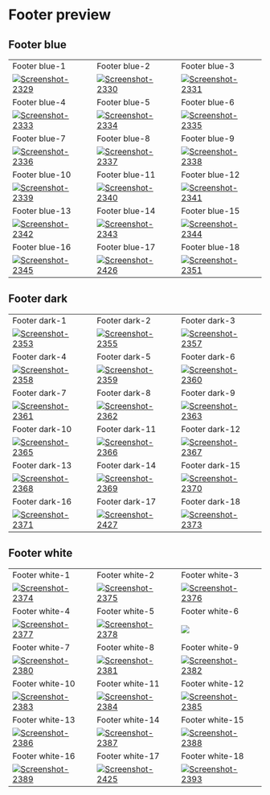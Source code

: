# Footer preview

## Footer blue

<table>
  <tr>
    <td width="33.3333%">Footer blue-1</td>
    <td width="33.3333%">Footer blue-2</td>
    <td width="33.3333%">Footer blue-3</td>
  </tr>

  <tr>
    <td width="33.3333%">
        <a href="https://github.com/Clueless-Community/seamless-ui/blob/main/Footer/src/footer-blue-01.html">
            <img src="https://i.ibb.co/SRY21sL/Screenshot-2329.png" alt="Screenshot-2329" border="0">
        </a>
    </td>
    <td width="33.3333%">
        <a href="https://github.com/Clueless-Community/seamless-ui/blob/main/Footer/src/footer-blue-02.html">
            <img src="https://i.ibb.co/XJ00wxz/Screenshot-2330.png" alt="Screenshot-2330" border="0">
        </a>
    </td>
    <td width="33.3333%">
        <a href="https://github.com/Clueless-Community/seamless-ui/blob/main/Footer/src/footer-blue-03.html">
            <img src="https://i.ibb.co/2dQL1vv/Screenshot-2331.png" alt="Screenshot-2331" border="0">
        </a>
    </td>
  </tr>
  <tr>
    <td width="33.3333%">Footer blue-4</td>
    <td width="33.3333%">Footer blue-5</td>
    <td width="33.3333%">Footer blue-6</td>
  </tr>

  <tr>
    <td width="33.3333%">
        <a href="https://github.com/Clueless-Community/seamless-ui/blob/main/Footer/src/footer-blue-04.html">
            <img src="https://i.ibb.co/B4ghqNL/Screenshot-2333.png" alt="Screenshot-2333" border="0">
        </a>
    </td>
    <td width="33.3333%">
        <a href="https://github.com/Clueless-Community/seamless-ui/blob/main/Footer/src/footer-blue-05.html">
            <img src="https://i.ibb.co/bm6nQYn/Screenshot-2334.png" alt="Screenshot-2334" border="0">
        </a>
    </td>
    <td width="33.3333%">
        <a href="https://github.com/Clueless-Community/seamless-ui/blob/main/Footer/src/footer-blue-06.html">
            <img src="https://i.ibb.co/jVJjqw6/Screenshot-2335.png" alt="Screenshot-2335" border="0">
        </a>
    </td>
  </tr>
  <tr>
    <td width="33.3333%">Footer blue-7</td>
    <td width="33.3333%">Footer blue-8</td>
    <td width="33.3333%">Footer blue-9</td>
  </tr>

  <tr>
    <td width="33.3333%">
        <a href="https://github.com/Clueless-Community/seamless-ui/blob/main/Footer/src/footer-blue-07.html">
            <img src="https://i.ibb.co/F0pL00k/Screenshot-2336.png" alt="Screenshot-2336" border="0">
        </a>
    </td>
    <td width="33.3333%">
        <a href="https://github.com/Clueless-Community/seamless-ui/blob/main/Footer/src/footer-blue-08.html">
            <img src="https://i.ibb.co/sWk37JB/Screenshot-2337.png" alt="Screenshot-2337" border="0">
        </a>
    </td>
    <td width="33.3333%">
        <a href="https://github.com/Clueless-Community/seamless-ui/blob/main/Footer/src/footer-blue-09.html">
            <img src="https://i.ibb.co/VH94Gdy/Screenshot-2338.png" alt="Screenshot-2338" border="0">
        </a>
    </td>
  </tr>
  <tr>
    <td width="33.3333%">Footer blue-10</td>
    <td width="33.3333%">Footer blue-11</td>
    <td width="33.3333%">Footer blue-12</td>
  </tr>

  <tr>
    <td width="33.3333%">
        <a href="https://github.com/Clueless-Community/seamless-ui/blob/main/Footer/src/footer-blue-10.html">
            <img src="https://i.ibb.co/jW0mCDH/Screenshot-2339.png" alt="Screenshot-2339" border="0">
        </a>
    </td>
    <td width="33.3333%">
        <a href="https://github.com/Clueless-Community/seamless-ui/blob/main/Footer/src/footer-blue-11.html">
            <img src="https://i.ibb.co/cwSd72b/Screenshot-2340.png" alt="Screenshot-2340" border="0">
        </a>
    </td>
    <td width="33.3333%">
        <a href="https://github.com/Clueless-Community/seamless-ui/blob/main/Footer/src/footer-blue-12.html">
            <img src="https://i.ibb.co/ZM0rCLS/Screenshot-2341.png" alt="Screenshot-2341" border="0">
        </a>
    </td>
  </tr>
  <tr>
    <td width="33.3333%">Footer blue-13</td>
    <td width="33.3333%">Footer blue-14</td>
    <td width="33.3333%">Footer blue-15</td>
  </tr>

  <tr>
    <td width="33.3333%">
        <a href="https://github.com/Clueless-Community/seamless-ui/blob/main/Footer/src/footer-blue-13.html">
            <img src="https://i.ibb.co/3NZSVZ3/Screenshot-2342.png" alt="Screenshot-2342" border="0">
        </a>
    </td>
    <td width="33.3333%">
        <a href="https://github.com/Clueless-Community/seamless-ui/blob/main/Footer/src/footer-blue-14.html">
            <img src="https://i.ibb.co/cJfbMht/Screenshot-2343.png" alt="Screenshot-2343" border="0">
        </a>
    </td>
    <td width="33.3333%">
        <a href="https://github.com/Clueless-Community/seamless-ui/blob/main/Footer/src/footer-blue-15.html">
            <img src="https://i.ibb.co/0rqGJqP/Screenshot-2344.png" alt="Screenshot-2344" border="0">
        </a>
    </td>
  </tr>
  <tr>
    <td width="33.3333%">Footer blue-16</td>
    <td width="33.3333%">Footer blue-17</td>
    <td width="33.3333%">Footer blue-18</td>
  </tr>

  <tr>
    <td width="33.3333%">
        <a href="https://github.com/Clueless-Community/seamless-ui/blob/main/Footer/src/footer-blue-16.html">
            <img src="https://i.ibb.co/bRpKrmj/Screenshot-2345.png" alt="Screenshot-2345" border="0">
        </a>
    </td>
    <td width="33.3333%">
        <a href="https://github.com/Clueless-Community/seamless-ui/blob/main/Footer/src/footer-blue-17.html">
            <img src="https://i.ibb.co/fQ06WKN/Screenshot-2426.png" alt="Screenshot-2426" border="0">
        </a>
    </td>
    <td width="33.3333%">
        <a href="https://github.com/Clueless-Community/seamless-ui/blob/main/Footer/src/footer-blue-18.html">
            <img src="https://i.ibb.co/DYdrwK0/Screenshot-2351.png" alt="Screenshot-2351" border="0">
        </a>
    </td>
  </tr>
</table>

## Footer dark

<table>
  <tr>
    <td width="33.3333%">Footer dark-1</td>
    <td width="33.3333%">Footer dark-2</td>
    <td width="33.3333%">Footer dark-3</td>
  </tr>

  <tr>
    <td width="33.3333%">
        <a href="https://github.com/Clueless-Community/seamless-ui/blob/main/Footer/src/footer-dark-01.html">
            <img src="https://i.ibb.co/bmbN6ZV/Screenshot-2353.png" alt="Screenshot-2353" border="0">
        </a>
    </td>
    <td width="33.3333%">
        <a href="https://github.com/Clueless-Community/seamless-ui/blob/main/Footer/src/footer-dark-02.html">
            <img src="https://i.ibb.co/st2VMPq/Screenshot-2355.png" alt="Screenshot-2355" border="0">
        </a>
    </td>
    <td width="33.3333%">
        <a href="https://github.com/Clueless-Community/seamless-ui/blob/main/Footer/src/footer-dark-03.html">
            <img src="https://i.ibb.co/QnPWKrj/Screenshot-2357.png" alt="Screenshot-2357" border="0">
        </a>
    </td>
  </tr>
  <tr>
    <td width="33.3333%">Footer dark-4</td>
    <td width="33.3333%">Footer dark-5</td>
    <td width="33.3333%">Footer dark-6</td>
  </tr>

  <tr>
    <td width="33.3333%">
        <a href="https://github.com/Clueless-Community/seamless-ui/blob/main/Footer/src/footer-dark-04.html">
            <img src="https://i.ibb.co/PcxqXSf/Screenshot-2358.png" alt="Screenshot-2358" border="0">
        </a>
    </td>
    <td width="33.3333%">
        <a href="https://github.com/Clueless-Community/seamless-ui/blob/main/Footer/src/footer-dark-05.html">
            <img src="https://i.ibb.co/vPZzfb8/Screenshot-2359.png" alt="Screenshot-2359" border="0">
        </a>
    </td>
    <td width="33.3333%">
        <a href="https://github.com/Clueless-Community/seamless-ui/blob/main/Footer/src/footer-dark-06.html">
            <img src="https://i.ibb.co/9W2XWK4/Screenshot-2360.png" alt="Screenshot-2360" border="0">
        </a>
    </td>
  </tr>
  <tr>
    <td width="33.3333%">Footer dark-7</td>
    <td width="33.3333%">Footer dark-8</td>
    <td width="33.3333%">Footer dark-9</td>
  </tr>

  <tr>
    <td width="33.3333%">
        <a href="https://github.com/Clueless-Community/seamless-ui/blob/main/Footer/src/footer-dark-07.html">
            <img src="https://i.ibb.co/dpG60b9/Screenshot-2361.png" alt="Screenshot-2361" border="0">
        </a>
    </td>
    <td width="33.3333%">
        <a href="https://github.com/Clueless-Community/seamless-ui/blob/main/Footer/src/footer-dark-08.html">
            <img src="https://i.ibb.co/BVhG5P7/Screenshot-2362.png" alt="Screenshot-2362" border="0">
        </a>
    </td>
    <td width="33.3333%">
        <a href="https://github.com/Clueless-Community/seamless-ui/blob/main/Footer/src/footer-dark-09.html">
            <img src="https://i.ibb.co/VqmTLCB/Screenshot-2363.png" alt="Screenshot-2363" border="0">
        </a>
    </td>
  </tr>
  <tr>
    <td width="33.3333%">Footer dark-10</td>
    <td width="33.3333%">Footer dark-11</td>
    <td width="33.3333%">Footer dark-12</td>
  </tr>

  <tr>
    <td width="33.3333%">
        <a href="https://github.com/Clueless-Community/seamless-ui/blob/main/Footer/src/footer-dark-10.html">
            <img src="https://i.ibb.co/mBYjLYs/Screenshot-2365.png" alt="Screenshot-2365" border="0">
        </a>
    </td>
    <td width="33.3333%">
        <a href="https://github.com/Clueless-Community/seamless-ui/blob/main/Footer/src/footer-dark-11.html">
            <img src="https://i.ibb.co/zmm9FTp/Screenshot-2366.png" alt="Screenshot-2366" border="0">
        </a>
    </td>
    <td width="33.3333%">
        <a href="https://github.com/Clueless-Community/seamless-ui/blob/main/Footer/src/footer-dark-12.html">
            <img src="https://i.ibb.co/HgG4B38/Screenshot-2367.png" alt="Screenshot-2367" border="0">
        </a>
    </td>
  </tr>
  <tr>
    <td width="33.3333%">Footer dark-13</td>
    <td width="33.3333%">Footer dark-14</td>
    <td width="33.3333%">Footer dark-15</td>
  </tr>

  <tr>
    <td width="33.3333%">
        <a href="https://github.com/Clueless-Community/seamless-ui/blob/main/Footer/src/footer-dark-13.html">
            <img src="https://i.ibb.co/FxS61QD/Screenshot-2368.png" alt="Screenshot-2368" border="0">
        </a>
    </td>
    <td width="33.3333%">
        <a href="https://github.com/Clueless-Community/seamless-ui/blob/main/Footer/src/footer-dark-14.html">
            <img src="https://i.ibb.co/23kc05v/Screenshot-2369.png" alt="Screenshot-2369" border="0">
        </a>
    </td>
    <td width="33.3333%">
        <a href="https://github.com/Clueless-Community/seamless-ui/blob/main/Footer/src/footer-dark-15.html">
            <img src="https://i.ibb.co/ZGhq6h2/Screenshot-2370.png" alt="Screenshot-2370" border="0">
        </a>
    </td>
  </tr>
  <tr>
    <td width="33.3333%">Footer dark-16</td>
    <td width="33.3333%">Footer dark-17</td>
    <td width="33.3333%">Footer dark-18</td>
  </tr>

  <tr>
    <td width="33.3333%">
        <a href="https://github.com/Clueless-Community/seamless-ui/blob/main/Footer/src/footer-dark-16.html">
            <img src="https://i.ibb.co/H72YZYw/Screenshot-2371.png" alt="Screenshot-2371" border="0">
        </a>
    </td>
    <td width="33.3333%">
        <a href="https://github.com/Clueless-Community/seamless-ui/blob/main/Footer/src/footer-dark-17.html">
        <img src="https://i.ibb.co/p4SHdKK/Screenshot-2427.png" alt="Screenshot-2427" border="0">
        </a>
    </td>
    <td width="33.3333%">
        <a href="https://github.com/Clueless-Community/seamless-ui/blob/main/Footer/src/footer-dark-18.html">
            <img src="https://i.ibb.co/KmLpn1v/Screenshot-2373.png" alt="Screenshot-2373" border="0">
        </a>
    </td>
  </tr>
</table>

## Footer white

<table>
  <tr>
    <td width="33.3333%">Footer white-1</td>
    <td width="33.3333%">Footer white-2</td>
    <td width="33.3333%">Footer white-3</td>
  </tr>

  <tr>
    <td width="33.3333%">
        <a href="https://github.com/Clueless-Community/seamless-ui/blob/main/Footer/src/footer-white-01.html">
            <img src="https://i.ibb.co/sWPTJnf/Screenshot-2374.png" alt="Screenshot-2374" border="0">
        </a>
    </td>
    <td width="33.3333%">
        <a href="https://github.com/Clueless-Community/seamless-ui/blob/main/Footer/src/footer-white-02.html">
            <img src="https://i.ibb.co/60ys0KF/Screenshot-2375.png" alt="Screenshot-2375" border="0">
        </a>
    </td>
    <td width="33.3333%">
        <a href="https://github.com/Clueless-Community/seamless-ui/blob/main/Footer/src/footer-white-03.html">
            <img src="https://i.ibb.co/X7pZJhy/Screenshot-2376.png" alt="Screenshot-2376" border="0">
        </a>
    </td>
  </tr>
  <tr>
    <td width="33.3333%">Footer white-4</td>
    <td width="33.3333%">Footer white-5</td>
    <td width="33.3333%">Footer white-6</td>
  </tr>

  <tr>
    <td width="33.3333%">
        <a href="https://github.com/Clueless-Community/seamless-ui/blob/main/Footer/src/footer-white-04.html">
            <img src="https://i.ibb.co/P55fzD1/Screenshot-2377.png" alt="Screenshot-2377" border="0">
        </a>
    </td>
    <td width="33.3333%">
        <a href="https://github.com/Clueless-Community/seamless-ui/blob/main/Footer/src/footer-white-05.html">
            <img src="https://i.ibb.co/wd2pkkP/Screenshot-2378.png" alt="Screenshot-2378" border="0">
        </a>
    </td>
    <td width="33.3333%">
        <a href="https://github.com/Clueless-Community/seamless-ui/blob/main/Footer/src/footer-white-06.html">
            <img src="https://live.staticflickr.com/65535/52666374789_4a13785aac_z.jpg" border="0">
        </a>
    </td>
  </tr>
  <tr>
    <td width="33.3333%">Footer white-7</td>
    <td width="33.3333%">Footer white-8</td>
    <td width="33.3333%">Footer white-9</td>
  </tr>

  <tr>
    <td width="33.3333%">
        <a href="https://github.com/Clueless-Community/seamless-ui/blob/main/Footer/src/footer-white-07.html">
            <img src="https://i.ibb.co/RywkSrL/Screenshot-2380.png" alt="Screenshot-2380" border="0">
        </a>
    </td>
    <td width="33.3333%">
        <a href="https://github.com/Clueless-Community/seamless-ui/blob/main/Footer/src/footer-white-08.html">
            <img src="https://i.ibb.co/19bSv9b/Screenshot-2381.png" alt="Screenshot-2381" border="0">
        </a>
    </td>
    <td width="33.3333%">
        <a href="https://github.com/Clueless-Community/seamless-ui/blob/main/Footer/src/footer-white-09.html">
            <img src="https://i.ibb.co/NZp9wds/Screenshot-2382.png" alt="Screenshot-2382" border="0">
        </a>
    </td>
  </tr>
  <tr>
    <td width="33.3333%">Footer white-10</td>
    <td width="33.3333%">Footer white-11</td>
    <td width="33.3333%">Footer white-12</td>
  </tr>

  <tr>
    <td width="33.3333%">
        <a href="https://github.com/Clueless-Community/seamless-ui/blob/main/Footer/src/footer-white-10.html">
            <img src="https://i.ibb.co/7NnhcZc/Screenshot-2383.png" alt="Screenshot-2383" border="0">
        </a>
    </td>
    <td width="33.3333%">
        <a href="https://github.com/Clueless-Community/seamless-ui/blob/main/Footer/src/footer-white-11.html">
            <img src="https://i.ibb.co/BZB2kRX/Screenshot-2384.png" alt="Screenshot-2384" border="0">
        </a>
    </td>
    <td width="33.3333%">
        <a href="https://github.com/Clueless-Community/seamless-ui/blob/main/Footer/src/footer-white-12.html">
            <img src="https://i.ibb.co/k3S8ymd/Screenshot-2385.png" alt="Screenshot-2385" border="0">
        </a>
    </td>
  </tr>
  <tr>
    <td width="33.3333%">Footer white-13</td>
    <td width="33.3333%">Footer white-14</td>
    <td width="33.3333%">Footer white-15</td>
  </tr>

  <tr>
    <td width="33.3333%">
        <a href="https://github.com/Clueless-Community/seamless-ui/blob/main/Footer/src/footer-white-13.html">
            <img src="https://i.ibb.co/r29qmBf/Screenshot-2386.png" alt="Screenshot-2386" border="0">
        </a>
    </td>
    <td width="33.3333%">
        <a href="https://github.com/Clueless-Community/seamless-ui/blob/main/Footer/src/footer-white-14.html">
            <img src="https://i.ibb.co/896080N/Screenshot-2387.png" alt="Screenshot-2387" border="0">
        </a>
    </td>
    <td width="33.3333%">
        <a href="https://github.com/Clueless-Community/seamless-ui/blob/main/Footer/src/footer-white-15.html">
            <img src="https://i.ibb.co/SX0s9qS/Screenshot-2388.png" alt="Screenshot-2388" border="0">
        </a>
    </td>
  </tr>
  <tr>
    <td width="33.3333%">Footer white-16</td>
    <td width="33.3333%">Footer white-17</td>
    <td width="33.3333%">Footer white-18</td>
  </tr>

  <tr>
    <td width="33.3333%">
        <a href="https://github.com/Clueless-Community/seamless-ui/blob/main/Footer/src/footer-white-16.html">
            <img src="https://i.ibb.co/k2KdSDW/Screenshot-2389.png" alt="Screenshot-2389" border="0">
        </a>
    </td>
    <td width="33.3333%">
        <a href="https://github.com/Clueless-Community/seamless-ui/blob/main/Footer/src/footer-white-17.html">
            <img src="https://i.ibb.co/rtnbph1/Screenshot-2425.png" alt="Screenshot-2425" border="0">
        </a>
    </td>
    <td width="33.3333%">
        <a href="https://github.com/Clueless-Community/seamless-ui/blob/main/Footer/src/footer-white-18.html">
            <img src="https://i.ibb.co/mN33rPx/Screenshot-2393.png" alt="Screenshot-2393" border="0">
        </a>
    </td>
  </tr>
</table>

